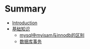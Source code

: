 # Summary

* [Introduction](README.md)
* [基础知识](基础知识\README.md)
  * [mysql中myisam与innodb的区别](基础知识\mysql中myisam与innodb的区别.md)
  * [数据库事务](基础知识\数据库事务.md)

